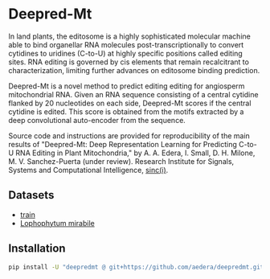 # Deepred-Mt

In land plants, the editosome is a highly sophisticated molecular
machine able to bind organellar RNA molecules post-transcriptionally
to convert cytidines to uridines (C-to-U) at highly specific positions
called editing sites. RNA editing is governed by cis elements that
remain recalcitrant to characterization, limiting further advances on
editosome binding prediction. 

Deepred-Mt is a novel method to predict editing editing for angiosperm
mitochondrial RNA. Given an RNA sequence consisting of a central
cytidine flanked by 20 nucleotides on each side, Deepred-Mt scores if
the central cytidine is edited. This score is obtained from the motifs
extracted by a deep convolutional auto-encoder from the sequence.

Source code and instructions are provided for reproducibility of the
main results of "Deepred-Mt: Deep Representation Learning for
Predicting C-to-U RNA Editing in Plant Mitochondria," by A. A. Edera,
I. Small, D. H. Milone, M. V. Sanchez-Puerta (under review). Research
Institute for Signals, Systems and Computational Intelligence,
[sinc(i)](https://sinc.unl.edu.ar/).

## Datasets

* [train](https://foo.com)
* [Lophophytum mirabile](https://foo.com)

## Installation

```bash
pip install -U "deepredmt @ git+https://github.com/aedera/deepredmt.git"
```
